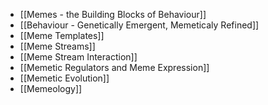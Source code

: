 - [[Memes - the Building Blocks of Behaviour]]
- [[Behaviour - Genetically Emergent, Memeticaly Refined]]
- [[Meme Templates]]
- [[Meme Streams]]
- [[Meme Stream Interaction]]
- [[Memetic Regulators and Meme Expression]]
- [[Memetic Evolution]]
- [[Memeology]]

